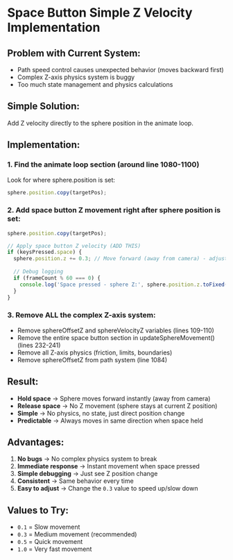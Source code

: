 # Space Button Simple Z Velocity Implementation

## Problem with Current System:
- Path speed control causes unexpected behavior (moves backward first)
- Complex Z-axis physics system is buggy
- Too much state management and physics calculations

## Simple Solution:
Add Z velocity directly to the sphere position in the animate loop.

## Implementation:

### 1. Find the animate loop section (around line 1080-1100)
Look for where sphere.position is set:
```javascript
sphere.position.copy(targetPos);
```

### 2. Add space button Z movement right after sphere position is set:

```javascript
sphere.position.copy(targetPos);

// Apply space button Z velocity (ADD THIS)
if (keysPressed.space) {
  sphere.position.z += 0.3; // Move forward (away from camera) - adjust value as needed
  
  // Debug logging
  if (frameCount % 60 === 0) {
    console.log('Space pressed - sphere Z:', sphere.position.z.toFixed(2));
  }
}
```

### 3. Remove ALL the complex Z-axis system:
- Remove sphereOffsetZ and sphereVelocityZ variables (lines 109-110)
- Remove the entire space button section in updateSphereMovement() (lines 232-241)
- Remove all Z-axis physics (friction, limits, boundaries)
- Remove sphereOffsetZ from path system (line 1084)

## Result:
- **Hold space** → Sphere moves forward instantly (away from camera)
- **Release space** → No Z movement (sphere stays at current Z position)
- **Simple** → No physics, no state, just direct position change
- **Predictable** → Always moves in same direction when space held

## Advantages:
1. **No bugs** → No complex physics system to break
2. **Immediate response** → Instant movement when space pressed
3. **Simple debugging** → Just see Z position change
4. **Consistent** → Same behavior every time
5. **Easy to adjust** → Change the `0.3` value to speed up/slow down

## Values to Try:
- `0.1` = Slow movement
- `0.3` = Medium movement (recommended)
- `0.5` = Quick movement
- `1.0` = Very fast movement